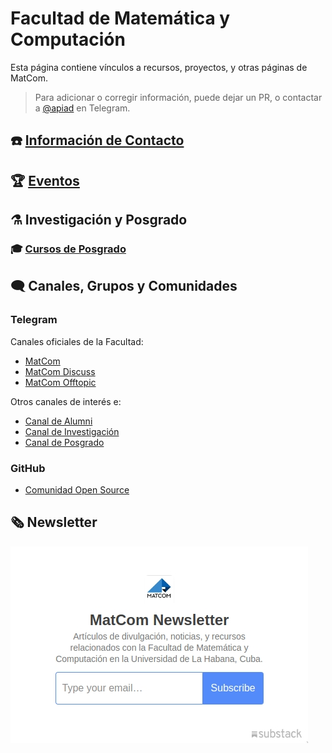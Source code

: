 # Facultad de Matemática y Computación

Esta página contiene vínculos a recursos, proyectos, y otras páginas de MatCom.

> Para adicionar o corregir información, puede dejar un PR, o contactar a [@apiad](https://t.me/apiad) en Telegram.

## ☎️ [Información de Contacto](/contacto)

## 🏆 [Eventos](/eventos)

## ⚗️ Investigación y Posgrado

### 🎓 [Cursos de Posgrado](/posgrado)

## 🗨️ Canales, Grupos y Comunidades

### Telegram

Canales oficiales de la Facultad:

- [MatCom](https://t.me/matcomuh)
- [MatCom Discuss](https://t.me/joinchat/RVLUImMXV1_4-4P7)
- [MatCom Offtopic](https://t.me/matcomofftopic)

Otros canales de interés e:

- [Canal de Alumni](https://t.me/matcom_alumni)
- [Canal de Investigación](https://t.me/matcom_research)
- [Canal de Posgrado](https://t.me/matcom_postgrad)

### GitHub

- [Comunidad Open Source](https://github.com/HackMATCOM)

## 🗞️ Newsletter

[![Content Screenshot](./iframe.jpg)](https://hackmatcom.github.io/matcom.github.io/embed.html)
